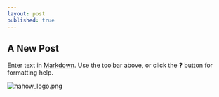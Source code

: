 ```yaml
---
layout: post
published: true
---
```




## A New Post

Enter text in [Markdown](http://daringfireball.net/projects/markdown/). Use the toolbar above, or click the **?** button for formatting help.

![hahow_logo.png]({{site.baseurl}}/media/hahow_logo.png)
